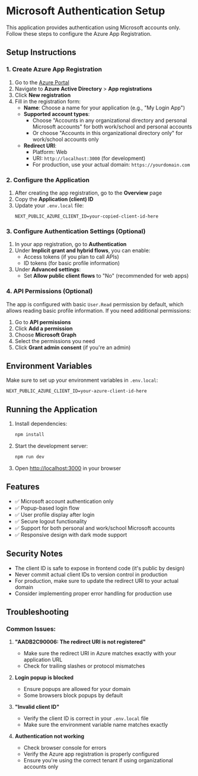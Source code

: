 # Microsoft Authentication Setup

This application provides authentication using Microsoft accounts only. Follow these steps to configure the Azure App Registration.

## Setup Instructions

### 1. Create Azure App Registration

1. Go to the [Azure Portal](https://portal.azure.com)
2. Navigate to **Azure Active Directory** > **App registrations**
3. Click **New registration**
4. Fill in the registration form:
   - **Name**: Choose a name for your application (e.g., "My Login App")
   - **Supported account types**:
     - Choose "Accounts in any organizational directory and personal Microsoft accounts" for both work/school and personal accounts
     - Or choose "Accounts in this organizational directory only" for work/school accounts only
   - **Redirect URI**:
     - Platform: Web
     - URI: `http://localhost:3000` (for development)
     - For production, use your actual domain: `https://yourdomain.com`

### 2. Configure the Application

1. After creating the app registration, go to the **Overview** page
2. Copy the **Application (client) ID**
3. Update your `.env.local` file:
   ```
   NEXT_PUBLIC_AZURE_CLIENT_ID=your-copied-client-id-here
   ```

### 3. Configure Authentication Settings (Optional)

1. In your app registration, go to **Authentication**
2. Under **Implicit grant and hybrid flows**, you can enable:
   - Access tokens (if you plan to call APIs)
   - ID tokens (for basic profile information)
3. Under **Advanced settings**:
   - Set **Allow public client flows** to "No" (recommended for web apps)

### 4. API Permissions (Optional)

The app is configured with basic `User.Read` permission by default, which allows reading basic profile information. If you need additional permissions:

1. Go to **API permissions**
2. Click **Add a permission**
3. Choose **Microsoft Graph**
4. Select the permissions you need
5. Click **Grant admin consent** (if you're an admin)

## Environment Variables

Make sure to set up your environment variables in `.env.local`:

```env
NEXT_PUBLIC_AZURE_CLIENT_ID=your-azure-client-id-here
```

## Running the Application

1. Install dependencies:

   ```bash
   npm install
   ```

2. Start the development server:

   ```bash
   npm run dev
   ```

3. Open [http://localhost:3000](http://localhost:3000) in your browser

## Features

- ✅ Microsoft account authentication only
- ✅ Popup-based login flow
- ✅ User profile display after login
- ✅ Secure logout functionality
- ✅ Support for both personal and work/school Microsoft accounts
- ✅ Responsive design with dark mode support

## Security Notes

- The client ID is safe to expose in frontend code (it's public by design)
- Never commit actual client IDs to version control in production
- For production, make sure to update the redirect URI to your actual domain
- Consider implementing proper error handling for production use

## Troubleshooting

### Common Issues:

1. **"AADB2C90006: The redirect URI is not registered"**
   - Make sure the redirect URI in Azure matches exactly with your application URL
   - Check for trailing slashes or protocol mismatches

2. **Login popup is blocked**
   - Ensure popups are allowed for your domain
   - Some browsers block popups by default

3. **"Invalid client ID"**
   - Verify the client ID is correct in your `.env.local` file
   - Make sure the environment variable name matches exactly

4. **Authentication not working**
   - Check browser console for errors
   - Verify the Azure app registration is properly configured
   - Ensure you're using the correct tenant if using organizational accounts only
